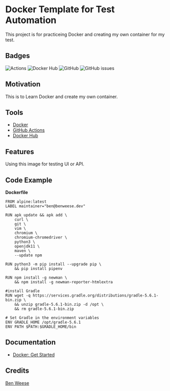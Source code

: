 # Docker Template for Test Automation
This project is for practiceing Docker and creating my own container for my test.

## Badges
![Actions](https://github.com/benweese/test_automation/workflows/Docker%20Image%20CI/badge.svg) ![Docker Hub](https://img.shields.io/docker/cloud/build/benweese/test_automation) ![GitHub](https://img.shields.io/github/license/benweese/test_automation.svg) ![GitHub issues](https://img.shields.io/github/issues-raw/benweese/test_automation.svg)

## Motivation
This is to Learn Docker and create my own container.

## Tools
- [Docker](https://www.docker.com/)
- [GitHub Actions](https://github.com/features/actions)
- [Docker Hub](https://hub.docker.com/)

## Features
Using this image for testing UI or API.

## Code Example
<b>Dockerfile</b>
```
FROM alpine:latest
LABEL maintainer="ben@benweese.dev"

RUN apk update && apk add \
    curl \
    git \
    vim \
    chromium \
    chromium-chromedriver \
    python3 \
    openjdk11 \
    maven \
    --update npm
    
RUN python3 -m pip install --upgrade pip \
    && pip install pipenv 

RUN npm install -g newman \
    && npm install -g newman-reporter-htmlextra

#install Gradle
RUN wget -q https://services.gradle.org/distributions/gradle-5.6.1-bin.zip \
    && unzip gradle-5.6.1-bin.zip -d /opt \
    && rm gradle-5.6.1-bin.zip

# Set Gradle in the environment variables
ENV GRADLE_HOME /opt/gradle-5.6.1
ENV PATH $PATH:$GRADLE_HOME/bin
```

## Documentation
- [Docker: Get Started](https://docs.docker.com/get-started/)

## Credits
[Ben Weese](https://benweese.dev)
